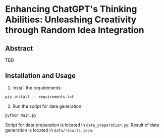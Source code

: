 # Enhancing ChatGPT's Thinking Abilities: Unleashing Creativity through Random Idea Integration

## Abstract

TBD

## Installation and Usage
1. Install the requirements:
```bash
pip install -r requirements.txt
```
2. Run the script for data generation:
```bash
python main.py
```
Script for data preparation is located in `data_preparation.py`. Result of data generation is located in `data/results.json`.